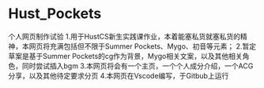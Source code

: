 # Hust_Pockets
个人网页制作试验
1.用于HustCS新生实践课作业，本着能塞私货就塞私货的精神，本网页将充满包括但不限于Summer Pockets、Mygo、初音等元素；
2.暂定草案是基于Summer Pockets的cg作为背景，Mygo相关文案，以及其他相关角色，同时尝试插入bgm
3.本网页将会有一个主页，一个个人成分介绍，一个ACG分享，以及其他待定要求分页
4.本网页在Vscode编写，于Gitbub上运行
